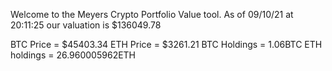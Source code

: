 Welcome to the Meyers Crypto Portfolio Value tool. 
As of 09/10/21 at 20:11:25 our valuation is $136049.78 

BTC Price = $45403.34
 ETH Price = $3261.21
BTC Holdings = 1.06BTC
 ETH holdings = 26.960005962ETH 
